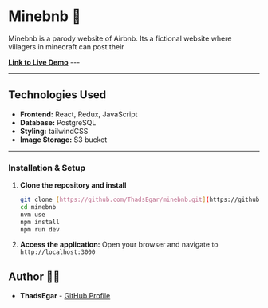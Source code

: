 # Minebnb 🏡

Minebnb is a parody website of Airbnb. Its a fictional website where villagers in minecraft can post their

**[Link to Live Demo](https://www.minebnb.net/search)** ---

---

## Technologies Used 

* **Frontend:** React, Redux, JavaScript 
* **Database:** PostgreSQL
* **Styling:** tailwindCSS
* **Image Storage:** S3 bucket

---

### Installation & Setup

1.  **Clone the repository and install**
    ```bash
    git clone [https://github.com/ThadsEgar/minebnb.git](https://github.com/ThadsEgar/minebnb.git)
    cd minebnb
    nvm use
    npm install
    npm run dev
    ```

2.  **Access the application:**
    Open your browser and navigate to `http://localhost:3000`

## Author 🧑‍💻

* **ThadsEgar** - [GitHub Profile](https://github.com/ThadsEgar)
